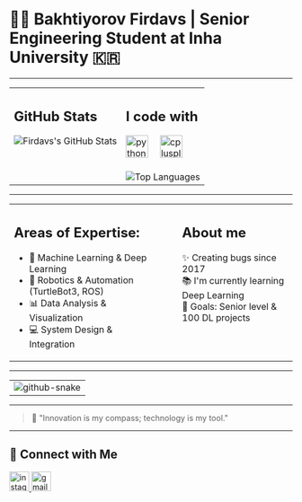 # 👨‍💻 Bakhtiyorov Firdavs | Senior Engineering Student at Inha University 🇰🇷

---

<table>
  <tr>
    <td valign="top">
      <h2>GitHub Stats</h2>
      <img src="https://github-readme-stats.vercel.app/api?username=baxtiyorov3407&show_icons=true&theme=radical" alt="Firdavs's GitHub Stats" />
    </td>
    <td valign="top">
      <h2>I code with</h2>
      <div align="left">
        <img src="https://cdn.jsdelivr.net/gh/devicons/devicon/icons/python/python-original.svg" height="40" alt="python logo" />
        <img width="12" />
        <img src="https://cdn.jsdelivr.net/gh/devicons/devicon/icons/cplusplus/cplusplus-original.svg" height="40" alt="cplusplus logo" />
      </div>
      <br>
      <img src="https://github-readme-stats.vercel.app/api/top-langs/?username=baxtiyorov3407&layout=compact&theme=radical" alt="Top Languages" />
    </td>
  </tr>
</table>

---

<table>
  <tr>
    <td valign="top">
      <h2 align="left">Areas of Expertise:</h2>
      <ul>
        <li>🧠 Machine Learning & Deep Learning</li>
        <li>🤖 Robotics & Automation (TurtleBot3, ROS)</li>
        <li>📊 Data Analysis & Visualization</li>
        <li>💻 System Design & Integration</li>
      </ul>
    </td>
    <td valign="top" style="padding-left: 50px;">
      <h2 align="left">About me</h2>
      <p align="left">✨ Creating bugs since 2017<br>📚 I'm currently learning Deep Learning<br>🎯 Goals: Senior level & 100 DL projects</p>
    </td>
  </tr>
</table>

---

<table>
  <tr>
    <td>
      <picture>
        <source media="(prefers-color-scheme: dark)" srcset="https://raw.githubusercontent.com/tobiasmeyhoefer/tobiasmeyhoefer/output/github-snake-dark.svg" />
        <source media="(prefers-color-scheme: light)" srcset="https://raw.githubusercontent.com/tobiasmeyhoefer/tobiasmeyhoefer/output/github-snake.svg" />
        <img alt="github-snake" src="https://raw.githubusercontent.com/tobiasmeyhoefer/tobiasmeyhoefer/output/github-snake.svg" />
      </picture>
    </td>
  </tr>
</table>

---

> 🚀 "Innovation is my compass; technology is my tool."

---

## 🤝 Connect with Me

<div align="left">
  <a href="https://instagram.com/firdavs.bakhtiyorov" target="_blank">
    <img src="https://img.shields.io/static/v1?message=Instagram&logo=instagram&label=&color=E4405F&logoColor=white&labelColor=&style=for-the-badge" height="35" alt="instagram logo"  />
  </a>
  <a href="https://mail.google.com/mail/?view=cm&fs=1&to=baxtiyorov3407@gmail.com" target="_blank">
    <img src="https://img.shields.io/static/v1?message=Gmail&logo=gmail&label=&color=D14836&logoColor=white&labelColor=&style=for-the-badge" height="35" alt="gmail logo"  />
  </a>
</div>
